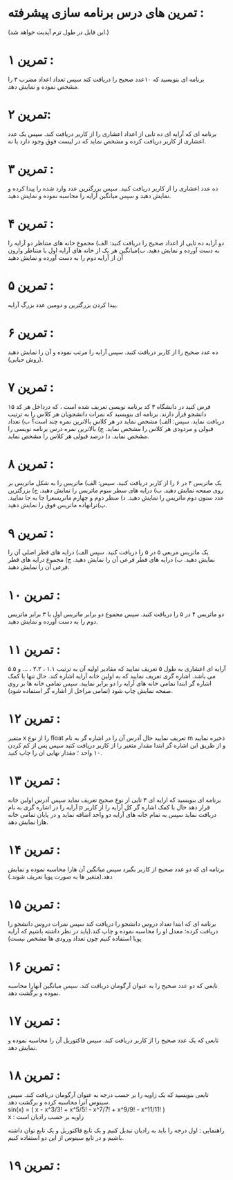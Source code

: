 # تمرین های درس برنامه سازی پیشرفته :
(این فایل در طول ترم آپدیت خواهد شد.)

# تمرین ۱ :
برنامه ای بنویسید که ۱۰عدد صحیح را دریافت کند سپس تعداد اعداد مضرب ۳ را مشخص نموده و نمایش دهد.

# تمرین ۲:
برنامه ای که آرایه ای ده تایی از اعداد اعشاری را از کاربر دریافت کند. سپس یک عدد اعشاری از کاربر دریافت کرده و مشخص نماید که در لیست فوق وجود دارد یا نه.

# تمرین ۳ :
ده عدد اعشاری را از کاربر دریافت کنید. سپس بزرگترین عدد وارد شده را پیدا کرده و نمایش دهید و سپس میانگین آرایه را محاسبه نموده و نمایش دهید.

# تمرین ۴ :
دو آرایه ده تایی از اعداد صحیح را دریافت کنید:
الف) مجموع خانه های متناظر دو آرایه را به دست آورده و نمایش دهید.
ب)میانگین هر یک از خانه های آرایه اول با متناظر وارون آن از آرایه دوم را به دست آورده و نمایش دهید

# تمرین ۵ :
پیدا کردن بزرگترین و دومین عدد بزرگ آرایه.

# تمرین ۶ :
ده عدد صحیح را از کاربر دریافت کنید. سپس آرایه را مرتب نموده و آن را نمایش دهید (روش حبابی).

# تمرین ۷ :
فرض کنید در دانشگاه ۳ کد برنامه نویسی تعریف شده است ، که درداخل هر کد ۱۵ دانشجو قرار دارند. برنامه ای بنویسید که نمرات دانشجویان هر کلاس را به ترتیب دریافت نماید. سپس: الف) مشخص نماید در هر کلاس بالاترین نمره چند است؟ 
ب) تعداد قبولی و مردودی هر کلاس را مشخص نماید.
ج) بالاترین نمره درس برنامه نویسی را مشخص نماید.
د) درصد قبولی هر کلاس را مشخص نماید.

# تمرین ۸ :
یک ماتریس ۴ در ۶ را از کاربر دریافت کنید. سپس:
الف) ماتریس را به شکل ماتریس بر روی صفحه نمایش دهید.
ب) درایه های سطر سوم ماتریس را نمایش دهید.
ج) بزرگترین عدد ستون دوم ماتریس را نمایش دهید.
د) سطر دوم و چهارم مانریسعرا جا به جا نمایید.
پ)ترانهاده ماتریس فوق را نمایش دهید.

# تمرین ۹ :
یک ماتریس مربعی ۵ در ۵ را دریافت کنید. سپس
الف) درایه های قطر اصلی آن را نمایش دهید.
ب) درایه های قطر فرعی آن را نمایش دهید.
ج) مجموع درایه های قطر فرعی آن را نمایش دهید.

# تمرین ۱۰ :
دو ماتریس ۴ در ۵ را دریافت کنید. سپس مجموع دو برابر ماتریس اول با ۳ برابر ماتریس دوم را به دست آورده و نمایش دهید.

# تمرین ۱۱ :
آرایه ای اعشاری به طول ۵ تعریف نمایید که مقادیر اولیه آن به ترتیب ۱.۱ ، ۲.۲ ، ... و ۵.۵ می باشد. اشاره گری تعریف نمایید که به اولین خانه آرایه اشاره کند. حال تنها با کمک اشاره گر ابتدا تمامی خانه های آرایه را دو برابر نمایید. سپس تمامی خانه ها بر روی صفحه نمایش چاپ شود (تمامی مراحل از اشاره گر استفاده شود).

# تمرین ۱۲ : 
متفیر x را از نوع float تعریف نمایید حال آدرس آن را در اشاره گر به نام m ذخیره نمایید و از طریق این اشاره گر ابتدا مقدار متغیر را از کاربر دریافت کنید سپس پس از کم کردن ۱۰ واحد ؛ مقدار نهایی ان را چاپ کنید.

# تمرین ۱۳ :
برنامه ای بنویسید که ارایه ای ۳ تایی ار نوع صحیح تعریف نماید سپس آدرس اولین خانه آرایه را در اشاره گری به نام p قرار دهد حال با کمک اشاره گر کل آرایه را از کاریر دریافت نماید سپس به تمام خانه های آرایه دو واحد اضافه نماید و در پایان تمامی خانه هارا نمایش دهد.

# تمرین ۱۴ : 
برنامه ای که دو عدد صحیح از کاربر بگیرد سپس میانگین آن هارا محاسبه نموده و نمایش دهد.(متغیر ها به صورت پویا تعریف شوند.)

# تمرین ۱۵ :
برنامه ای که ابتدا تعداد دروس دانشجو را دریافت کند سپس نمرات دروس دانشجو را دریافت کرده؛ معدل او را محاسبه نموده و چاپ کند.(باید در نظر داشته باشیم که آرایه پویا استفاده کنیم چون تعداد ورودی ها مشخص نیست)

# تمرین ۱۶ : 
تابعی که دو عدد صحیح را به عنوان آرگومان دریافت کند. سپس میانگین آنهارا محاسبه نموده و برگشت دهد.

# تمرین ۱۷ : 
تابعی که یک عدد صحیح را از کاربر دریافت کند. سپس فاکتوریل آن را محاسبه نموده و نمایش دهد. 

# تمرین ۱۸ : 
تابعی بنویسید که یک زاویه را بر حسب درجه به عنوان آرگومان دریافت کند. سپس سینوس آنرا محاسبه کرده و برگشت دهد. 
<br>
sin(x) = ( x - x^3/3! + x^5/5! - x^7/7! + x^9/9! - x^11/11! )
<br> x : زاویه بر حسب رادیان است 

راهنمایی : اول درجه را باید به رادیان تبدیل کنیم و یک تابع فاکتوریل و یک تابع توان داشته باشیم و در تابع سینوس از این دو استفاده کنیم.

# تمرین ۱۹ : 


